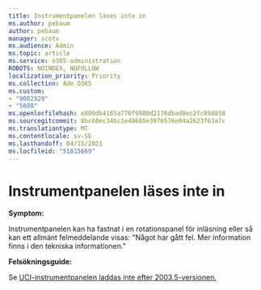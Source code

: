 ```yaml
---
title: Instrumentpanelen läses inte in
ms.author: pebaum
author: pebaum
manager: scotv
ms.audience: Admin
ms.topic: article
ms.service: o365-administration
ROBOTS: NOINDEX, NOFOLLOW
localization_priority: Priority
ms.collection: Adm_O365
ms.custom:
- "9002929"
- "5608"
ms.openlocfilehash: e800db4165a770f9980d2178dbad8ec2fc898858
ms.sourcegitcommit: 8bc60ec34bc1e40685e3976576e04a2623f63a7c
ms.translationtype: MT
ms.contentlocale: sv-SE
ms.lasthandoff: 04/15/2021
ms.locfileid: "51815669"
---
```

# <a name="dashboard-not-loading"></a>Instrumentpanelen läses inte in

**Symptom:**

Instrumentpanelen kan ha fastnat i en rotationspanel för inläsning eller så kan ett allmänt felmeddelande visas: "Något har gått fel. Mer information finns i den tekniska informationen."

**Felsökningsguide:**

Se [UCI-instrumentpanelen laddas inte efter 2003.5-versionen.](https://support.microsoft.com/help/4558635/uci-dashboard-not-loading-after-the-2003-5-release)
